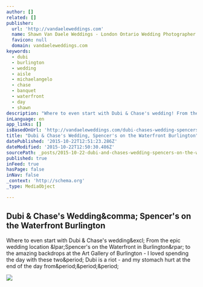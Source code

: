 ```yaml
---
author: []
related: []
publisher:
  url: 'http://vandaeleweddings.com'
  name: Shawn Van Daele Weddings - London Ontario Wedding Photographer
  favicon: null
  domain: vandaeleweddings.com
keywords:
  - dubi
  - burlington
  - wedding
  - aisle
  - michaelangelo
  - chase
  - banquet
  - waterfront
  - day
  - shawn
description: "Where to even start with Dubi & Chase's wedding! From the epic wedding location (Spencer's on the Waterfront in Burlington) to the amazing backdrops at the Art Gallery of Burlington - I loved spending the day with these two. Dubi is a riot - and my stomach hurt at the end of the day from..."
inLanguage: en
app_links: []
isBasedOnUrl: 'http://vandaeleweddings.com/dubi-chases-wedding-spencers-on-the-waterfront-burlington/'
title: "Dubi & Chase's Wedding, Spencer's on the Waterfront Burlington"
datePublished: '2015-10-22T12:51:23.286Z'
dateModified: '2015-10-22T12:50:30.486Z'
sourcePath: _posts/2015-10-22-dubi-and-chases-wedding-spencers-on-the-waterfront-burlingt.md
published: true
inFeed: true
hasPage: false
inNav: false
_context: 'http://schema.org'
_type: MediaObject

---
```

<article style=""><h1>Dubi &amp; Chase's Wedding&amp;comma; Spencer's on the Waterfront Burlington</h1><p>Where to even start with Dubi &amp; Chase's wedding&amp;excl; From the epic wedding location &amp;lpar;Spencer's on the Waterfront in Burlington&amp;rpar; to the amazing backdrops at the Art Gallery of Burlington - I loved spending the day with these two&amp;period; Dubi is a riot - and my stomach hurt at the end of the day from&amp;period;&amp;period;&amp;period;</p><img src="http://vandaeleweddings.com/wp-content/uploads/2015/08/18-1068-post/D4A89021(pp_w1200_h800).jpg" /></article>